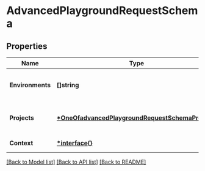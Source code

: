 # AdvancedPlaygroundRequestSchema

## Properties

| Name             | Type                                                                                                  | Description                                 | Notes                        |
| ---------------- | ----------------------------------------------------------------------------------------------------- | ------------------------------------------- | ---------------------------- |
| **Environments** | **[]string**                                                                                          | The environments to evaluate toggles in.    | [default to null]            |
| **Projects**     | [**\*OneOfadvancedPlaygroundRequestSchemaProjects**](OneOfadvancedPlaygroundRequestSchemaProjects.md) | A list of projects to check for toggles in. | [optional] [default to null] |
| **Context**      | [**\*interface{}**](map.md)                                                                           |                                             | [default to null]            |

[[Back to Model list]](../README.md#documentation-for-models) [[Back to API list]](../README.md#documentation-for-api-endpoints) [[Back to README]](../README.md)
